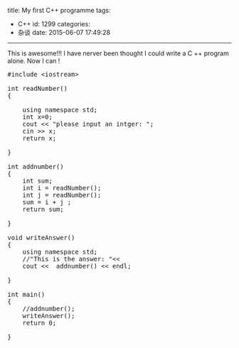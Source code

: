 title: My first C++ programme
tags:
  - C++
id: 1299
categories:
  - 杂谈
date: 2015-06-07 17:49:28
---

This is awesome!!! I have nerver been thought I could write a C ++ program alone. Now I can !
<pre class="lang:c++ decode:true " title="A simple C ++">#include &lt;iostream&gt;

int readNumber()
{

    using namespace std;
    int x=0;
    cout &lt;&lt; "please input an intger: ";
    cin &gt;&gt; x;
    return x;

}

int addnumber()
{
    int sum;
    int i = readNumber();
    int j = readNumber();
    sum = i + j ;
    return sum;

}

void writeAnswer()
{
    using namespace std;
    //"This is the answer: "&lt;&lt;
    cout &lt;&lt;  addnumber() &lt;&lt; endl;

}

int main()
{
    //addnumber();
    writeAnswer();
    return 0;

}
</pre>
&nbsp;